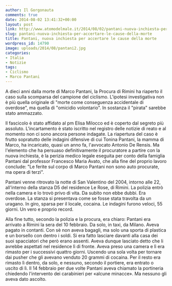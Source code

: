 ```yaml
---
author: Il Gorgonauta
comments: true
date: 2014-08-02 13:41:32+00:00
layout: post
link: http://www.atomodelmale.it/2014/08/02/pantani-nuova-inchiesta-per-accertare-le-cause-della-morte/
slug: pantani-nuova-inchiesta-per-accertare-le-cause-della-morte
title: Pantani, nuova inchiesta per accertare le cause della morte
wordpress_id: 14790
image: uploads/2014/08/pantani2.jpg
categories:
- Italia
- Notizie
tags:
- Ciclismo
- Marco Pantani
---
```


 A dieci anni dalla morte di Marco Pantani, la Procura di Rimini ha riaperto il caso sulla scomparsa del campione del ciclismo. L'ipotesi investigativa non è più quella originale di "morte come conseguenza accidentale di overdose", ma quella di "omicidio volontario". In sostanza il "pirata" sarebbe stato ammazzato.

Il fascicolo è stato affidato al pm Elisa Milocco ed è coperto dal segreto più assoluto. L'incartamento è stato iscritto nel registro delle notizie di reato e al momento non ci sono ancora persone indagate. La riapertura del caso è frutto sopratutto delle indagini difensive di cui Tonina Pantani, la mamma di Marco, ha incaricato, quasi un anno fa, l'avvocato Antonio De Rensis. Ma l'elemento che ha persuaso definitivamente il procuratore a partire con la nuova inchiesta, è la perizia medico legale eseguita per conto della famiglia Pantani dal professor Francesco Maria Avato, che alla fine del proprio lavoro conclude: "Le ferite sul corpo di Marco Pantani non sono auto procurate, ma opera di terzi".

Pantani venne ritrovato la notte di San Valentino del 2004, intorno alle 22, all'interno della stanza D5 del residence Le Rose, di Rimini. La polizia entrò nella camera e lo trovò privo di vita. Da subito non ebbe dubbi. Era overdose. La stanza si presentava come se fosse stata travolta da un uragano. In giro, sparsa per il locale, cocaina. Le indagini furono veloci, 55 giorni. Un vero e proprio record.

Alla fine tutto, secondo la polizia e la procura, era chiaro: Pantani era arrivato a Rimini la sera del 10 febbraio. Da solo, in taxi, da Milano. Aveva pagato in contanti. Con sè non aveva bagagli, ma solo una sporta di plastica e un borsello con dentro i soldi. Si era fatto lasciare davanti alla casa dei suoi spacciatori che però erano assenti. Aveva dunque lasciato detto che li avrebbe aspettati nel residence lì di fronte. Aveva preso una camera e lì era rimasto per i successivi quattro giorni. Uscendo una sola volta per tornare dai pusher che gli avevano venduto 20 grammi di cocaina. Per il resto era rimasto lì dentro, da solo, e nessuno, secondo il portiere, era entrato o uscito di lì. Il 14 febbraio per due volte Pantani aveva chiamato la portineria chiedendo l'intervento dei carabinieri per «alcune minacce». Ma nessuno gli aveva dato ascolto.
